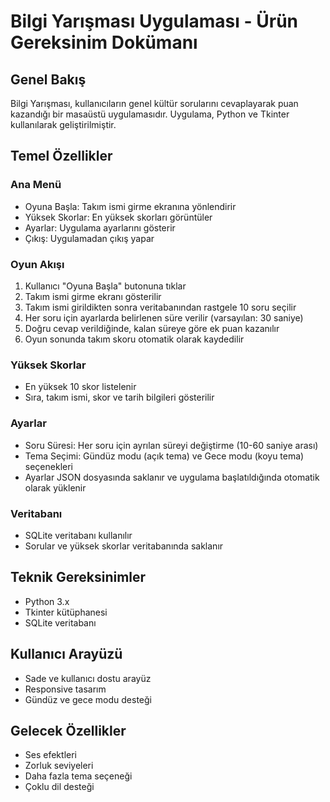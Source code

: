# Bilgi Yarışması Uygulaması - Ürün Gereksinim Dokümanı

## Genel Bakış
Bilgi Yarışması, kullanıcıların genel kültür sorularını cevaplayarak puan kazandığı bir masaüstü uygulamasıdır. Uygulama, Python ve Tkinter kullanılarak geliştirilmiştir.

## Temel Özellikler

### Ana Menü
- Oyuna Başla: Takım ismi girme ekranına yönlendirir
- Yüksek Skorlar: En yüksek skorları görüntüler
- Ayarlar: Uygulama ayarlarını gösterir
- Çıkış: Uygulamadan çıkış yapar

### Oyun Akışı
1. Kullanıcı "Oyuna Başla" butonuna tıklar
2. Takım ismi girme ekranı gösterilir
3. Takım ismi girildikten sonra veritabanından rastgele 10 soru seçilir
4. Her soru için ayarlarda belirlenen süre verilir (varsayılan: 30 saniye)
5. Doğru cevap verildiğinde, kalan süreye göre ek puan kazanılır
6. Oyun sonunda takım skoru otomatik olarak kaydedilir

### Yüksek Skorlar
- En yüksek 10 skor listelenir
- Sıra, takım ismi, skor ve tarih bilgileri gösterilir

### Ayarlar
- Soru Süresi: Her soru için ayrılan süreyi değiştirme (10-60 saniye arası)
- Tema Seçimi: Gündüz modu (açık tema) ve Gece modu (koyu tema) seçenekleri
- Ayarlar JSON dosyasında saklanır ve uygulama başlatıldığında otomatik olarak yüklenir

### Veritabanı
- SQLite veritabanı kullanılır
- Sorular ve yüksek skorlar veritabanında saklanır

## Teknik Gereksinimler
- Python 3.x
- Tkinter kütüphanesi
- SQLite veritabanı

## Kullanıcı Arayüzü
- Sade ve kullanıcı dostu arayüz
- Responsive tasarım
- Gündüz ve gece modu desteği

## Gelecek Özellikler
- Ses efektleri
- Zorluk seviyeleri
- Daha fazla tema seçeneği
- Çoklu dil desteği 
